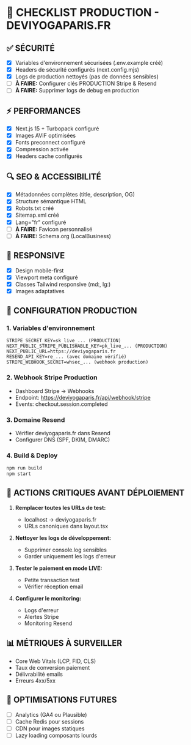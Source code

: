 # 🚀 CHECKLIST PRODUCTION - DEVIYOGAPARIS.FR

## ✅ **SÉCURITÉ**
- [x] Variables d'environnement sécurisées (.env.example créé)
- [x] Headers de sécurité configurés (next.config.mjs)
- [x] Logs de production nettoyés (pas de données sensibles)
- [ ] **À FAIRE:** Configurer clés PRODUCTION Stripe & Resend
- [ ] **À FAIRE:** Supprimer logs de debug en production

## ⚡ **PERFORMANCES**
- [x] Next.js 15 + Turbopack configuré
- [x] Images AVIF optimisées
- [x] Fonts preconnect configuré
- [x] Compression activée
- [x] Headers cache configurés

## 🔍 **SEO & ACCESSIBILITÉ**
- [x] Métadonnées complètes (title, description, OG)
- [x] Structure sémantique HTML
- [x] Robots.txt créé
- [x] Sitemap.xml créé
- [x] Lang="fr" configuré
- [ ] **À FAIRE:** Favicon personnalisé
- [ ] **À FAIRE:** Schema.org (LocalBusiness)

## 📱 **RESPONSIVE**
- [x] Design mobile-first
- [x] Viewport meta configuré
- [x] Classes Tailwind responsive (md:, lg:)
- [x] Images adaptatives

## 🔧 **CONFIGURATION PRODUCTION**

### 1. **Variables d'environnement**
```env
STRIPE_SECRET_KEY=sk_live_... (PRODUCTION)
NEXT_PUBLIC_STRIPE_PUBLISHABLE_KEY=pk_live_... (PRODUCTION)
NEXT_PUBLIC_URL=https://deviyogaparis.fr
RESEND_API_KEY=re_... (avec domaine vérifié)
STRIPE_WEBHOOK_SECRET=whsec_... (webhook production)
```

### 2. **Webhook Stripe Production**
- Dashboard Stripe → Webhooks
- Endpoint: https://deviyogaparis.fr/api/webhook/stripe
- Events: checkout.session.completed

### 3. **Domaine Resend**
- Vérifier deviyogaparis.fr dans Resend
- Configurer DNS (SPF, DKIM, DMARC)

### 4. **Build & Deploy**
```bash
npm run build
npm start
```

## 🚨 **ACTIONS CRITIQUES AVANT DÉPLOIEMENT**

1. **Remplacer toutes les URLs de test:**
   - localhost → deviyogaparis.fr
   - URLs canoniques dans layout.tsx

2. **Nettoyer les logs de développement:**
   - Supprimer console.log sensibles
   - Garder uniquement les logs d'erreur

3. **Tester le paiement en mode LIVE:**
   - Petite transaction test
   - Vérifier réception email

4. **Configurer le monitoring:**
   - Logs d'erreur
   - Alertes Stripe
   - Monitoring Resend

## 📊 **MÉTRIQUES À SURVEILLER**
- Core Web Vitals (LCP, FID, CLS)
- Taux de conversion paiement
- Délivrabilité emails
- Erreurs 4xx/5xx

## 🎯 **OPTIMISATIONS FUTURES**
- [ ] Analytics (GA4 ou Plausible)
- [ ] Cache Redis pour sessions
- [ ] CDN pour images statiques
- [ ] Lazy loading composants lourds